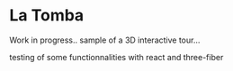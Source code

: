 # La Tomba

Work in progress.. sample of a 3D interactive tour...

testing of some functionnalities with react and three-fiber
